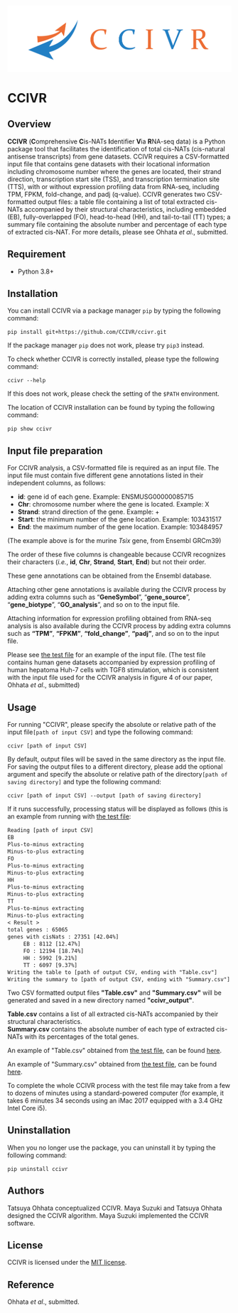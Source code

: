 ![CCIVR_LOGO](CCIVR_logo.png)


# CCIVR

## Overview
**CCIVR** (**C**omprehensive **C**is-NATs **I**dentifier **V**ia **R**NA-seq data) is a Python package tool that facilitates the identification of total cis-NATs (cis-natural antisense transcripts) from gene datasets. CCIVR requires a CSV-formatted input file that contains gene datasets with their locational information including chromosome number where the genes are located, their strand direction, transcription start site (TSS), and transcription termination site (TTS), with or without expression profiling data from RNA-seq, including TPM, FPKM, fold-change, and padj (q-value). CCIVR generates two CSV-formatted output files: a table file containing a list of total extracted cis-NATs accompanied by their structural characteristics, including embedded (EB), fully-overlapped (FO), head-to-head (HH), and tail-to-tail (TT) types; a summary file containing the absolute number and percentage of each type of extracted cis-NAT. For more details, please see Ohhata *et al*., submitted.

## Requirement

* Python 3.8+

## Installation

You can install CCIVR via a package manager `pip` by typing the following command:           

```
pip install git+https://github.com/CCIVR/ccivr.git
```
If the package manager `pip` does not work, please try `pip3` instead.

To check whether CCIVR is correctly installed, please type the following command:

```
ccivr --help
```
If this does not work, please check the setting of the `$PATH` environment. 


The location of CCIVR installation can be found by typing the following command:

```
pip show ccivr
``` 

## Input file preparation
For CCIVR analysis, a CSV-formatted file is required as an input file. The input file must contain five different gene annotations listed in their independent columns, as follows: 

- **id**: gene id of each gene. Example: ENSMUSG00000085715   
- **Chr**: chromosome number where the gene is located. Example: X
- **Strand**: strand direction of the gene. Example: +
- **Start**: the minimum number of the gene location. Example: 103431517
- **End**: the maximum number of the gene location. Example: 103484957

(The example above is for the murine *Tsix* gene, from Ensembl GRCm39)  

The order of these five columns is changeable because CCIVR recognizes their characters (*i.e.*, **id**, **Chr**, **Strand**, **Start**, **End**) but not their order.

These gene annotations can be obtained from the Ensembl database. 

Attaching other gene annotations is available during the CCIVR process by adding extra columns such as “**GeneSymbol**”, “**gene_source**”, “**gene_biotype**”, “**GO_analysis**”, and so on to the input file.

Attaching information for expression profiling obtained from RNA-seq analysis is also available during the CCIVR process by adding extra columns such as **“TPM”**, **“FPKM”**, **“fold_change”**, **“padj”**, and so on to the input file. 

Please see [the test file](data/Test_file.csv) for an example of the input file. 
(The test file contains human gene datasets accompanied by expression profiling of human hepatoma Huh-7 cells with TGFß
stimulation, which is consistent with the input file used for the CCIVR analysis in figure 4 of our paper, Ohhata *et al*., submitted)


## Usage

For running "CCIVR", please specify the absolute or relative path of the input file```[path of input CSV]``` and type the following command:

```
ccivr [path of input CSV] 
```

By default, output files will be saved in the same directory as the input file. For saving the output files to a different directory, please add the optional argument and specify the absolute or relative path of the directory```[path of saving directory]``` and type the following command:

```
ccivr [path of input CSV] --output [path of saving directory]
```

If it runs successfully, processing status will be displayed as follows (this is an example from running with [the test file](data/Test_file.csv):

```
Reading [path of input CSV]
EB
Plus-to-minus extracting
Minus-to-plus extracting
FO
Plus-to-minus extracting
Minus-to-plus extracting
HH
Plus-to-minus extracting
Minus-to-plus extracting
TT
Plus-to-minus extracting
Minus-to-plus extracting
< Result >
total genes : 65065
genes with cisNats : 27351 [42.04%]
     EB : 8112 [12.47%]
     FO : 12194 [18.74%]
     HH : 5992 [9.21%]
     TT : 6097 [9.37%]
Writing the table to [path of output CSV, ending with "Table.csv"]
Writing the summary to [path of output CSV, ending with "Summary.csv"]
```

Two CSV formatted output files **"Table.csv"** and **"Summary.csv"** will be generated and saved in a new directory named **"ccivr_output"**.  

**Table.csv** contains a list of all extracted cis-NATs accompanied by their structural characteristics.  
**Summary.csv** contains the absolute number of each type of extracted cis-NATs with its percentages of the total genes. 

An example of "Table.csv" obtained from [the test file](data/Test_file.csv), can be found [here](data/Table.csv).

An example of "Summary.csv" obtained from [the test file](data/Test_file.csv), can be found [here](data/Summary.csv).



To complete the whole CCIVR process with the test file may take from a few to dozens of minutes using a standard-powered computer (for example, it takes 6 minutes 34 seconds using an iMac 2017 equipped with a 3.4 GHz Intel Core i5).

## Uninstallation
When you no longer use the package, you can uninstall it by typing the following command:

```
pip uninstall ccivr
```

## Authors
Tatsuya Ohhata conceptualized CCIVR. Maya Suzuki and Tatsuya Ohhata designed the CCIVR algorithm. Maya Suzuki implemented the CCIVR software.

## License
CCIVR is licensed under the [MIT license](LICENSE).

## Reference
Ohhata *et al*., submitted.
